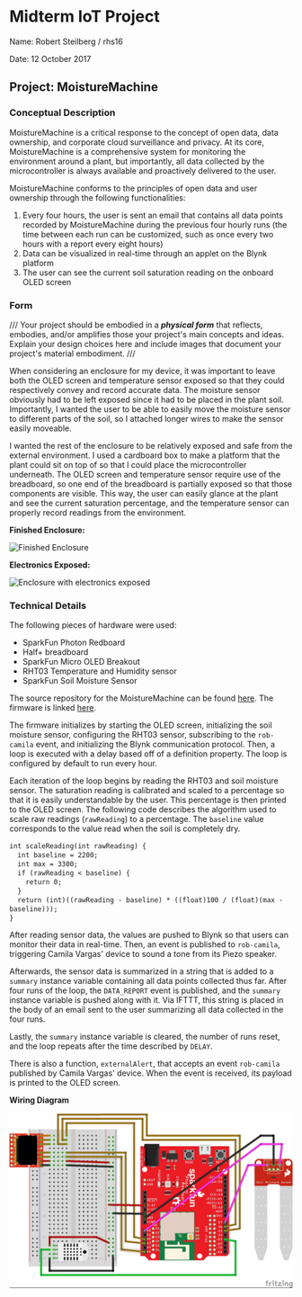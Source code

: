 # Midterm IoT Project

Name: Robert Steilberg / rhs16

Date: 12 October 2017

## Project: MoistureMachine


### Conceptual Description

MoistureMachine is a critical response to the concept of open data, data ownership, and corporate cloud surveillance and privacy. At its core, MoistureMachine is a comprehensive system for monitoring the environment around a plant, but importantly, all data collected by the microcontroller is always available and proactively delivered to the user.

MoistureMachine conforms to the principles of open data and user ownership through the following functionalities:

1. Every four hours, the user is sent an email that contains all data points recorded by MoistureMachine during the previous four hourly runs (the time between each run can be customized, such as once every two hours with a report every eight hours)
2. Data can be visualized in real-time through an applet on the Blynk platform
3. The user can see the current soil saturation reading on the onboard OLED screen


### Form

/// Your project should be embodied in a ***physical form*** that reflects, embodies, and/or amplifies those your project's main concepts and ideas.
Explain your design choices here and include images that document your project's material embodiment. ///

When considering an enclosure for my device, it was important to leave both the OLED screen and temperature sensor exposed so that they could respectively convey and record accurate data. The moisture sensor obviously had to be left exposed since it had to be placed in the plant soil. Importantly, I wanted the user to be able to easily move the moisture sensor to different parts of the soil, so I attached longer wires to make the sensor easily moveable.

I wanted the rest of the enclosure to be relatively exposed and safe from the external environment. I used a cardboard box to make a platform that the plant could sit on top of so that I could place the microcontroller underneath. The OLED screen and temperature sensor require use of the breadboard, so one end of the breadboard is partially exposed so that those components are visible. This way, the user can easily glance at the plant and see the current saturation percentage, and the temperature sensor can properly record readings from the environment.

**Finished Enclosure:**

![Finished Enclosure](finished_enclosure.jpg)

**Electronics Exposed:**

![Enclosure with electronics exposed](exposed_enclosure.jpg)

### Technical Details

The following pieces of hardware were used:

* SparkFun Photon Redboard
* Half+ breadboard
* SparkFun Micro OLED Breakout
* RHT03 Temperature and Humidity sensor
* SparkFun Soil Moisture Sensor

The source repository for the MoistureMachine can be found [here](https://github.com/robertsteilberg/MoistureMachine). The firmware is linked [here](https://github.com/robertsteilberg/MoistureMachine/blob/master/src/MoistureMachine.ino).

The firmware initializes by starting the OLED screen, initializing the soil moisture sensor, configuring the RHT03 sensor, subscribing to the `rob-camila` event, and initializing the Blynk communication protocol. Then, a loop is executed with a delay based off of a definition property. The loop is configured by default to run every hour.

Each iteration of the loop begins by reading the RHT03 and soil moisture sensor. The saturation reading is calibrated and scaled to a percentage so that it is easily understandable by the user. This percentage is then printed to the OLED screen. The following code describes the algorithm used to scale raw readings (`rawReading`) to a percentage. The `baseline` value corresponds to the value read when the soil is completely dry.

```
int scaleReading(int rawReading) {
  int baseline = 2200;
  int max = 3300;
  if (rawReading < baseline) {
    return 0;
  }
  return (int)((rawReading - baseline) * ((float)100 / (float)(max - baseline)));
}
```

After reading sensor data, the values are pushed to Blynk so that users can monitor their data in real-time. Then, an event is published to `rob-camila`, triggering Camila Vargas' device to sound a tone from its Piezo speaker.

Afterwards, the sensor data is summarized in a string that is added to a `summary` instance variable containing all data points collected thus far. After four runs of the loop, the `DATA_REPORT` event is published, and the `summary` instance variable is pushed along with it. Via IFTTT, this string is placed in the body of an email sent to the user summarizing all data collected in the four runs.

Lastly, the `summary` instance variable is cleared, the number of runs reset, and the loop repeats after the time described by `DELAY`.

There is also a function, `externalAlert`, that accepts an event `rob-camila` published by Camila Vargas' device. When the event is received, its payload is printed to the OLED screen.

**Wiring Diagram**

![Wiring Diagram](wiring_diagram.jpg)
